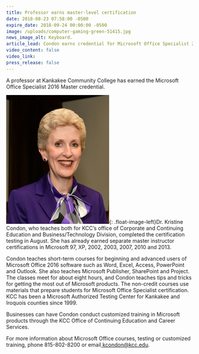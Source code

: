 ```yaml
---
title: Professor earns master-level certification
date: 2018-08-23 07:58:00 -0500
expire_date: 2018-09-24 00:00:00 -0500
image: /uploads/computer-gaming-green-51415.jpg
news_image_alt: Keyboard.
article_lead: Condon earns credential for Microsoft Office Specialist 2016.
video_content: false
video_link:
press_release: false
---
```


A professor at Kankakee Community College has earned the Microsoft Office Specialist 2016 Master credential.

![](/uploads/kris-condon-dsc-8313.jpg){: .float-image-left}Dr. Kristine Condon, who teaches both for KCC’s office of Corporate and Continuing Education and Business/Technology Division, completed the certification testing in August. She has already earned separate master instructor certifications in Microsoft 97, XP, 2002, 2003, 2007, 2010 and 2013. 

Condon teaches short-term courses for beginning and advanced users of Microsoft Office 2016 software such as Word, Excel, Access, PowerPoint and Outlook. She also teaches Microsoft Publisher, SharePoint and Project. The classes meet for about eight hours, and Condon teaches tips and tricks for getting the most out of Microsoft products. The non-credit courses use materials that prepare students for Microsoft Office Specialist certification. KCC has been a Microsoft Authorized Testing Center for Kankakee and Iroquois counties since 1999.

Businesses can have Condon conduct customized training in Microsoft products through the KCC Office of Continuing Education and Career Services. 

For more information about Microsoft Office courses, testing or customized training, phone 815-802-8200 or email[ kcondon@kcc.edu](mailto:kcondon@kcc.edu).